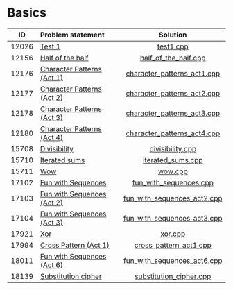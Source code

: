 # Basics

|  ID   |       Problem statement        |            Solution             |
|:-----:|:-------------------------------|:-------------------------------:|
| 12026 | [Test 1][]                     | [test1.cpp][]                   |
| 12156 | [Half of the half][]           | [half_of_the_half.cpp][]        |
| 12176 | [Character Patterns (Act 1)][] | [character_patterns_act1.cpp][] |
| 12177 | [Character Patterns (Act 2)][] | [character_patterns_act2.cpp][] |
| 12178 | [Character Patterns (Act 3)][] | [character_patterns_act3.cpp][] |
| 12180 | [Character Patterns (Act 4)][] | [character_patterns_act4.cpp][] |
| 15708 | [Divisibility][]               | [divisibility.cpp][]            |
| 15710 | [Iterated sums][]              | [iterated_sums.cpp][]           |
| 15711 | [Wow][]                        | [wow.cpp][]                     |
| 17102 | [Fun with Sequences][]         | [fun_with_sequences.cpp][]      |
| 17103 | [Fun with Sequences (Act 2)][] | [fun_with_sequences_act2.cpp][] |
| 17104 | [Fun with Sequences (Act 3)][] | [fun_with_sequences_act3.cpp][] |
| 17921 | [Xor][]                        | [xor.cpp][]                     |
| 17994 | [Cross Pattern (Act 1)][]      | [cross_pattern_act1.cpp][]      |
| 18011 | [Fun with Sequences (Act 6)][] | [fun_with_sequences_act6.cpp][] |
| 18139 | [Substitution cipher][]        | [substitution_cipher.cpp][]     |

[Test 1]:                     http://www.spoj.com/problems/TESTINT/
[Half of the half]:           http://www.spoj.com/problems/STRHH/
[Character Patterns (Act 1)]: http://www.spoj.com/problems/CPTTRN1/
[Character Patterns (Act 2)]: http://www.spoj.com/problems/CPTTRN2/
[Character Patterns (Act 3)]: http://www.spoj.com/problems/CPTTRN3/
[Character Patterns (Act 4)]: http://www.spoj.com/problems/CPTTRN4/
[Divisibility]:               http://www.spoj.com/problems/SMPDIV/
[Iterated sums]:              http://www.spoj.com/problems/SMPSUM/
[Wow]:                        http://www.spoj.com/problems/SMPWOW/
[Fun with Sequences]:         http://www.spoj.com/problems/SMPSEQ3/
[Fun with Sequences (Act 2)]: http://www.spoj.com/problems/SMPSEQ4/
[Fun with Sequences (Act 3)]: http://www.spoj.com/problems/SMPSEQ5/
[Xor]:                        http://www.spoj.com/problems/BSCXOR/
[Cross Pattern (Act 1)]:      http://www.spoj.com/problems/PCROSS1/
[Fun with Sequences (Act 6)]: http://www.spoj.com/problems/SMPSEQ8/
[Substitution cipher]:        http://www.spoj.com/problems/SMPCPH1/

[test1.cpp]:                   test1.cpp
[half_of_the_half.cpp]:        half_of_the_half.cpp
[character_patterns_act1.cpp]: character_patterns_act1.cpp
[character_patterns_act2.cpp]: character_patterns_act2.cpp
[character_patterns_act3.cpp]: character_patterns_act3.cpp
[character_patterns_act4.cpp]: character_patterns_act4.cpp
[divisibility.cpp]:            divisibility.cpp
[iterated_sums.cpp]:           iterated_sums.cpp
[wow.cpp]:                     wow.cpp
[fun_with_sequences.cpp]:      fun_with_sequences.cpp
[fun_with_sequences_act2.cpp]: fun_with_sequences_act2.cpp
[fun_with_sequences_act3.cpp]: fun_with_sequences_act3.cpp
[xor.cpp]:                     xor.cpp
[cross_pattern_act1.cpp]:      cross_pattern_act1.cpp
[fun_with_sequences_act6.cpp]: fun_with_sequences_act6.cpp
[substitution_cipher.cpp]:     substitution_cipher.cpp
